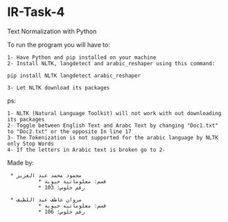 # IR-Task-4
Text Normalization with Python 

To run the program you will have to:
	
	1- Have Python and pip installed on your machine
	2- Install NLTK, langdetect and arabic_reshaper using this command:
	
	pip install NLTK langdetect arabic_reshaper
		
	3- Let NLTK download its packages

ps: 

	1- NLTK (Natural Language Toolkit) will not work with out downloading its packages
	2- Toggle between English Text and Arabc Text by changing "Doc1.txt" to "Doc2.txt" or the opposite In line 17
	3- The Tokenization is not supported for the arabic language by NLTK only Stop Words
	4- If the letters in Arabic text is broken go to 2-

Made by:
       
     * محمود محمد عبد العزيز
              * قسم: معلوماتية حيوية
              * رقم جلوس: 103

     * مروان عاطف عبد اللطيف
              * قسم: معلوماتية حيوية
              * رقم جلوس: 106
